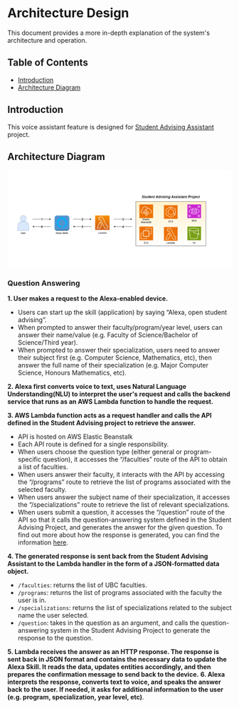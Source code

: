 # Architecture Design #

This document provides a more in-depth explanation of the system's architecture and operation.

## Table of Contents ## 
- [Introduction](#introduction)
- [Architecture Diagram](#architecture-diagram)

## Introduction ##

This voice assistant feature is designed for [Student Advising Assistant](https://github.com/UBC-CIC/student-advising-assistant) project.  

## Architecture Diagram ##
![diagram](./images/Architecture_Diagram.png)

### Question Answering ###
**1. User makes a request to the Alexa-enabled device.**
  - Users can start up the skill (application) by saying “Alexa, open student advising”.
  - When prompted to answer their faculty/program/year level, users can answer their name/value (e.g. Faculty of Science/Bachelor of Science/Third year).
  - When prompted to answer their specialization, users need to answer their subject first (e.g. Computer Science, Mathematics, etc), then answer the full name of their specialization (e.g. Major Computer Science, Honours Mathematics, etc).

**2. Alexa first converts voice to text, uses Natural Language Understanding(NLU) to interpret the user's request and calls the backend service that runs as an AWS Lambda function to handle the request.**

**3. AWS Lambda function acts as a request handler and calls the API defined in the Student Advising project to retrieve the answer.**
- API is hosted on AWS Elastic Beanstalk
- Each API route is defined for a single responsibility.
- When users choose the question type (either general or program-specific question), it accesses the “/faculties” route of the API to obtain a list of faculties.
- When users answer their faculty, it interacts with the API by accessing the “/programs” route to retrieve the list of programs associated with the selected faculty.
- When users answer the subject name of their specialization, it accesses the “/specializations” route to retrieve the list of relevant specializations.
- When users submit a question, it accesses the “/question” route of the API so that it calls the question-answering system defined in the Student Advising Project, and generates the answer for the given question. To find out more about how the response is generated, you can find the information [here](https://github.com/UBC-CIC/student-advising-assistant/blob/main/docs/ArchitectureDesign.md#aws-infrastructure).

**4. The generated response is sent back from the Student Advising Assistant to the Lambda handler in the form of a JSON-formatted data object.**
- `/faculties`: returns the list of UBC faculties.
- `/programs`: returns the list of programs associated with the faculty the user is in.
- `/specializations`: returns the list of specializations related to the subject name the user selected.
- `/question`: takes in the question as an argument, and calls the question-answering system in the Student Advising Project to generate the response to the question.

**5. Lambda receives the answer as an HTTP response. The response is sent back in JSON format and contains the necessary data to update the Alexa Skill. It reads the data, updates entities accordingly, and then prepares the confirmation message to send back to the device.**
**6. Alexa interprets the response, converts text to voice, and speaks the answer back to the user. If needed, it asks for additional information to the user (e.g. program, specialization, year level, etc)**.
